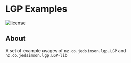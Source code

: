 # LGP Examples

[![license][license-image]][license-url]

## About

A set of example usages of `nz.co.jedsimson.lgp.LGP` and `nz.co.jedsimson.lgp.LGP-lib`

[license-image]: https://img.shields.io/github/license/mashape/apistatus.svg?style=flat
[license-url]: https://github.com/JedS6391/LGP/blob/master/LICENSE

